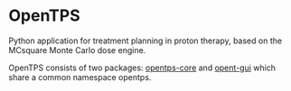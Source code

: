 # OpenTPS

Python application for treatment planning in proton therapy, based on the MCsquare Monte Carlo dose engine.

OpenTPS consists of two packages: [opentps-core](./opentps_core/README.md) and [opent-gui](./opentps_gui/README.md) which share a common namespace opentps.

